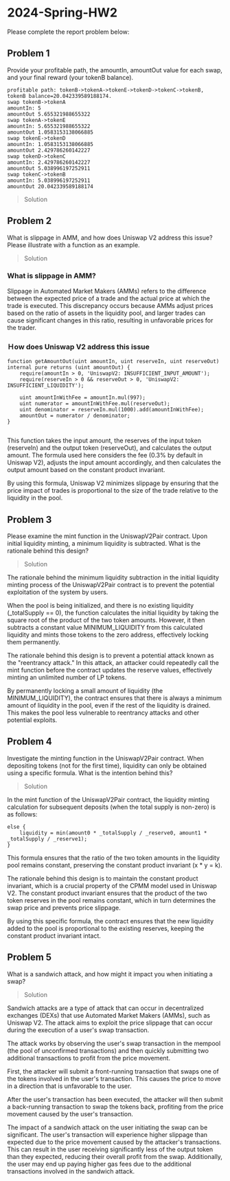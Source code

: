 # 2024-Spring-HW2

Please complete the report problem below:

## Problem 1
Provide your profitable path, the amountIn, amountOut value for each swap, and your final reward (your tokenB balance).

```
profitable path: tokenB->tokenA->tokenE->tokenD->tokenC->tokenB, tokenB balance=20.042339589188174.
swap tokenB->tokenA
amountIn: 5
amountOut 5.655321988655322
swap tokenA->tokenE
amountIn: 5.655321988655322
amountOut 1.0583153138066885
swap tokenE->tokenD
amountIn: 1.0583153138066885
amountOut 2.429786260142227
swap tokenD->tokenC
amountIn: 2.429786260142227
amountOut 5.038996197252911
swap tokenC->tokenB
amountIn: 5.038996197252911
amountOut 20.042339589188174
```
> Solution

## Problem 2
What is slippage in AMM, and how does Uniswap V2 address this issue? Please illustrate with a function as an example.

> Solution

### What is slippage in AMM?
Slippage in Automated Market Makers (AMMs) refers to the difference between the expected price of a trade and the actual price at which the trade is executed. This discrepancy occurs because AMMs adjust prices based on the ratio of assets in the liquidity pool, and larger trades can cause significant changes in this ratio, resulting in unfavorable prices for the trader.

### Ｈow does Uniswap V2 address this issue

```
function getAmountOut(uint amountIn, uint reserveIn, uint reserveOut) internal pure returns (uint amountOut) {
    require(amountIn > 0, 'UniswapV2: INSUFFICIENT_INPUT_AMOUNT');
    require(reserveIn > 0 && reserveOut > 0, 'UniswapV2: INSUFFICIENT_LIQUIDITY');
    
    uint amountInWithFee = amountIn.mul(997);
    uint numerator = amountInWithFee.mul(reserveOut);
    uint denominator = reserveIn.mul(1000).add(amountInWithFee);
    amountOut = numerator / denominator;
}


```
This function takes the input amount, the reserves of the input token (reserveIn) and the output token (reserveOut), and calculates the output amount. The formula used here considers the fee (0.3% by default in Uniswap V2), adjusts the input amount accordingly, and then calculates the output amount based on the constant product invariant.

By using this formula, Uniswap V2 minimizes slippage by ensuring that the price impact of trades is proportional to the size of the trade relative to the liquidity in the pool.









## Problem 3
Please examine the mint function in the UniswapV2Pair contract. Upon initial liquidity minting, a minimum liquidity is subtracted. What is the rationale behind this design?

> Solution

The rationale behind the minimum liquidity subtraction in the initial liquidity minting process of the UniswapV2Pair contract is to prevent the potential exploitation of the system by users.

When the pool is being initialized, and there is no existing liquidity (_totalSupply == 0), the function calculates the initial liquidity by taking the square root of the product of the two token amounts. However, it then subtracts a constant value MINIMUM_LIQUIDITY from this calculated liquidity and mints those tokens to the zero address, effectively locking them permanently.

The rationale behind this design is to prevent a potential attack known as the "reentrancy attack." In this attack, an attacker could repeatedly call the mint function before the contract updates the reserve values, effectively minting an unlimited number of LP tokens.

By permanently locking a small amount of liquidity (the MINIMUM_LIQUIDITY), the contract ensures that there is always a minimum amount of liquidity in the pool, even if the rest of the liquidity is drained. This makes the pool less vulnerable to reentrancy attacks and other potential exploits.

## Problem 4
Investigate the minting function in the UniswapV2Pair contract. When depositing tokens (not for the first time), liquidity can only be obtained using a specific formula. What is the intention behind this?

> Solution

In the mint function of the UniswapV2Pair contract, the liquidity minting calculation for subsequent deposits (when the total supply is non-zero) is as follows:
```
else {
    liquidity = min(amount0 * _totalSupply / _reserve0, amount1 * _totalSupply / _reserve1);
}
```
This formula ensures that the ratio of the two token amounts in the liquidity pool remains constant, preserving the constant product invariant (x * y = k).

The rationale behind this design is to maintain the constant product invariant, which is a crucial property of the CPMM model used in Uniswap V2. The constant product invariant ensures that the product of the two token reserves in the pool remains constant, which in turn determines the swap price and prevents price slippage.

By using this specific formula, the contract ensures that the new liquidity added to the pool is proportional to the existing reserves, keeping the constant product invariant intact. 

## Problem 5
What is a sandwich attack, and how might it impact you when initiating a swap?

> Solution

Sandwich attacks are a type of attack that can occur in decentralized exchanges (DEXs) that use Automated Market Makers (AMMs), such as Uniswap V2. The attack aims to exploit the price slippage that can occur during the execution of a user's swap transaction.

The attack works by observing the user's swap transaction in the mempool (the pool of unconfirmed transactions) and then quickly submitting two additional transactions to profit from the price movement. 

First, the attacker will submit a front-running transaction that swaps one of the tokens involved in the user's transaction. This causes the price to move in a direction that is unfavorable to the user. 

After the user's transaction has been executed, the attacker will then submit a back-running transaction to swap the tokens back, profiting from the price movement caused by the user's transaction.

The impact of a sandwich attack on the user initiating the swap can be significant. The user's transaction will experience higher slippage than expected due to the price movement caused by the attacker's transactions. This can result in the user receiving significantly less of the output token than they expected, reducing their overall profit from the swap. Additionally, the user may end up paying higher gas fees due to the additional transactions involved in the sandwich attack.

